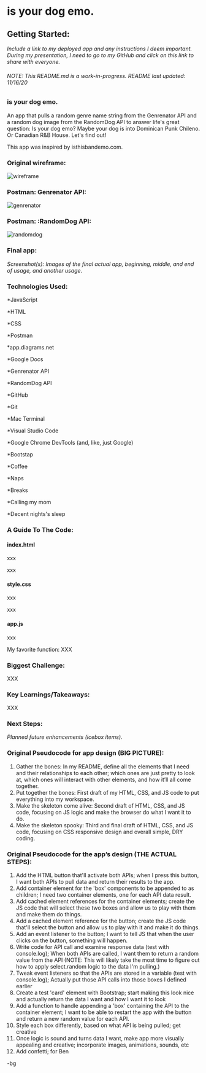 # is your dog emo.

## Getting Started:
*Include a link to my deployed app and any instructions I deem important. During my presentation, I need to go to my GitHub and click on this link to share with everyone.*

###### NOTE: This README.md is a work-in-progress. README last updated: 11/16/20

### is your dog emo.
An app that pulls a random genre name string from the Genrenator API and a random dog image from the RandomDog API to answer life's great question: Is your dog emo? Maybe your dog is into Dominican Punk Chileno. Or Canadian R&B House. Let's find out!

This app was inspired by isthisbandemo.com.

### Original wireframe:
![wireframe](https://i.imgur.com/KysXxtq.png)

### Postman: Genrenator API:
![genrenator](https://i.imgur.com/ckNV7bk.png)

### Postman: :RandomDog API:
![randomdog](https://i.imgur.com/JPejoUS.png)

### Final app:
*Screenshot(s): Images of the final actual app, beginning, middle, and end of usage, and another usage.*

### Technologies Used:
*JavaScript

*HTML

*CSS

*Postman

*app.diagrams.net

*Google Docs

*Genrenator API

*RandomDog API

*GitHub

*Git

*Mac Terminal

*Visual Studio Code

*Google Chrome DevTools (and, like, just Google)

*Bootstap

*Coffee

*Naps

*Breaks

*Calling my mom

*Decent nights's sleep

### A Guide To The Code:
#### index.html
xxx

xxx

#### style.css
xxx

xxx

#### app.js
xxx

My favorite function: XXX

### Biggest Challenge:
XXX

### Key Learnings/Takeaways:
XXX

### Next Steps:
*Planned future enhancements (icebox items).*

### Original Pseudocode for app design (BIG PICTURE):
1. Gather the bones: In my README, define all the elements that I need and their relationships to each other; which ones are just pretty to look at, which ones will interact with other elements, and how it’ll all come together.
2. Put together the bones: First draft of my HTML, CSS, and JS code to put everything into my workspace.
3. Make the skeleton come alive: Second draft of HTML, CSS, and JS code, focusing on JS logic and make the browser do what I want it to do.
4. Make the skeleton spooky: Third and final draft of HTML, CSS, and JS code, focusing on CSS responsive design and overall simple, DRY coding.

### Original Pseudocode for the app’s design (THE ACTUAL STEPS):
1. Add the HTML button that'll activate both APIs; when I press this button, I want both APIs to pull data and return their results to the app.
2. Add container element for the 'box' components to be appended to as children; I need two container elements, one for each API data result.
3. Add cached element references for the container elements; create the JS code that will select these two boxes and allow us to play with them and make them do things.
4. Add a cached element reference for the button; create the JS code that'll select the button and allow us to play with it and make it do things.
5. Add an event listener to the button; I want to tell JS that when the user clicks on the button, something will happen.
6. Write code for API call and examine response data (test with console.log); When both APIs are called, I want them to return a random value from the API (NOTE: This will likely take the most time to figure out how to apply select.random logic to the data I'm pulling.)
7. Tweak event listeners so that the APIs are stored in a variable (test with console.log); Actually put those API calls into those boxes I defined earlier
8. Create a test 'card' element with Bootstrap; start making this look nice and actually return the data I want and how I want it to look
9. Add a function to handle appending a 'box' containing the API to the container element; I want to be able to restart the app with the button and return a new random value for each API.
10. Style each box differently, based on what API is being pulled; get creative
11. Once logic is sound and turns data I want, make app more visually appealing and creative; incorporate images, animations, sounds, etc
12. Add confetti; for Ben

-bg